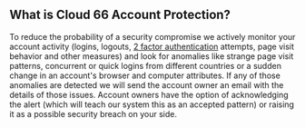 <!-- post: -->

## What is Cloud 66 Account Protection?
To reduce the probability of a security compromise we actively monitor your account activity (logins, logouts, [2 factor authentication](/account-management/two-step-verification) attempts, page visit behavior and other measures) and look for anomalies like strange page visit patterns, concurrent or quick logins from different countries or a sudden change in an account's browser and computer attributes. If any of those anomalies are detected we will send the account owner an email with the details of those issues. Account owners have the option of acknowledging the alert (which will teach our system this as an accepted pattern) or raising it as a possible security breach on your side.

